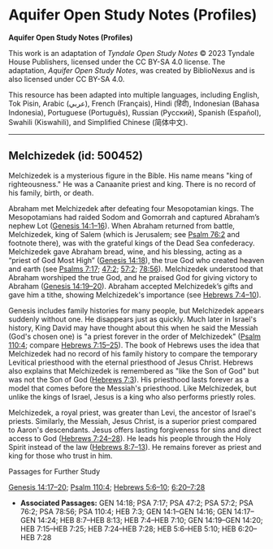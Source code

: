 # Aquifer Open Study Notes (Profiles)

**Aquifer Open Study Notes (Profiles)**

This work is an adaptation of *Tyndale Open Study Notes* © 2023 Tyndale House Publishers, licensed under the CC BY\-SA 4\.0 license. The adaptation, *Aquifer Open Study Notes*, was created by BiblioNexus and is also licensed under CC BY\-SA 4\.0\.

This resource has been adapted into multiple languages, including English, Tok Pisin, Arabic (عربي), French (Français), Hindi (हिंदी), Indonesian (Bahasa Indonesia), Portuguese (Português), Russian (Русский), Spanish (Español), Swahili (Kiswahili), and Simplified Chinese (简体中文).



--------------------------------

## Melchizedek (id: 500452)

Melchizedek is a mysterious figure in the Bible. His name means "king of righteousness." He was a Canaanite priest and king. There is no record of his family, birth, or death.

Abraham met Melchizedek after defeating four Mesopotamian kings. The Mesopotamians had raided Sodom and Gomorrah and captured Abraham’s nephew Lot ([Genesis 14:1–16](https://ref.ly/Gen14:1-Gen14:16)). When Abraham returned from battle, Melchizedek, king of Salem (which is Jerusalem; see [Psalm 76:2](https://ref.ly/Ps76:2) and footnote there), was with the grateful kings of the Dead Sea confederacy. Melchizedek gave Abraham bread, wine, and his blessing, acting as a “priest of God Most High” ([Genesis 14:18](https://ref.ly/Gen14:18)), the true God who created heaven and earth (see [Psalms 7:17](https://ref.ly/Ps7:17); [47:2](https://ref.ly/Ps47:2); [57:2](https://ref.ly/Ps57:2); [78:56](https://ref.ly/Ps78:56)). Melchizedek understood that Abraham worshiped the true God, and he praised God for giving victory to Abraham ([Genesis 14:19–20](https://ref.ly/Gen14:19-Gen14:20)). Abraham accepted Melchizedek’s gifts and gave him a tithe, showing Melchizedek's importance (see [Hebrews 7:4–10](https://ref.ly/Heb7:4-Heb7:10)).

Genesis includes family histories for many people, but Melchizedek appears suddenly without one. He disappears just as quickly. Much later in Israel's history, King David may have thought about this when he said the Messiah (God's chosen one) is "a priest forever in the order of Melchizedek" ([Psalm 110:4](https://ref.ly/Ps110:4); compare [Hebrews 7:15–25](https://ref.ly/Heb7:15-Heb7:25)). The book of Hebrews uses the idea that Melchizedek had no record of his family history to compare the temporary Levitical priesthood with the eternal priesthood of Jesus Christ. Hebrews also explains that Melchizedek is remembered as "like the Son of God" but was not the Son of God ([Hebrews 7:3](https://ref.ly/Heb7:3)). His priesthood lasts forever as a model that comes before the Messiah's priesthood. Like Melchizedek, but unlike the kings of Israel, Jesus is a king who also performs priestly roles.

Melchizedek, a royal priest, was greater than Levi, the ancestor of Israel's priests. Similarly, the Messiah, Jesus Christ, is a superior priest compared to Aaron's descendants. Jesus offers lasting forgiveness for sins and direct access to God ([Hebrews 7:24–28](https://ref.ly/Heb7:24-Heb7:28)). He leads his people through the Holy Spirit instead of the law ([Hebrews 8:7–13](https://ref.ly/Heb8:7-Heb8:13)). He remains forever as priest and king for those who trust in him.

Passages for Further Study

[Genesis 14:17–20](https://ref.ly/Gen14:17-Gen14:24); [Psalm 110:4](https://ref.ly/Ps110:4); [Hebrews 5:6–10](https://ref.ly/Heb5:6-Heb5:10); [6:20–7:28](https://ref.ly/Heb6:20-Heb7:28)

* **Associated Passages:** GEN 14:18; PSA 7:17; PSA 47:2; PSA 57:2; PSA 76:2; PSA 78:56; PSA 110:4; HEB 7:3; GEN 14:1–GEN 14:16; GEN 14:17–GEN 14:24; HEB 8:7–HEB 8:13; HEB 7:4–HEB 7:10; GEN 14:19–GEN 14:20; HEB 7:15–HEB 7:25; HEB 7:24–HEB 7:28; HEB 5:6–HEB 5:10; HEB 6:20–HEB 7:28

